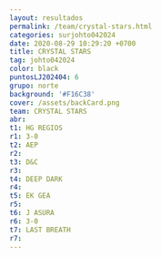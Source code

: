 ```yaml
---
layout: resultados
permalink: /team/crystal-stars.html
categories: surjohto042024
date: 2020-08-29 10:29:20 +0700
title: CRYSTAL STARS
tag: johto042024
color: black
puntosLJ202404: 6
grupo: norte
background: '#F16C38'
cover: /assets/backCard.png
team: CRYSTAL STARS
abr:
t1: HG REGIOS
r1: 3-0
t2: AEP
r2:
t3: D&C
r3:
t4: DEEP DARK
r4: 
t5: EK GEA
r5: 
t6: J ASURA
r6: 3-0
t7: LAST BREATH
r7:  
---
```



